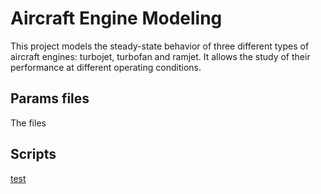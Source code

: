 # Aircraft Engine Modeling

This project models the steady-state behavior of three different types of aircraft engines: turbojet, turbofan and ramjet. It allows the study of their performance at different operating conditions.

## Params files

The files 

## Scripts

[test](/img/performance_per_flight_phase.png)
